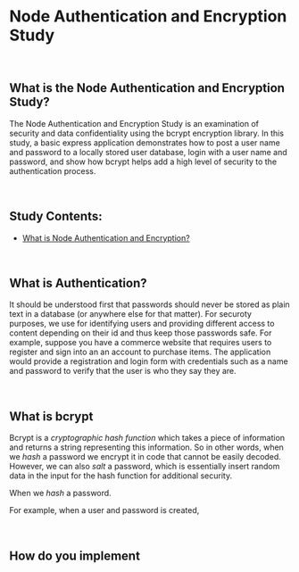 # Node Authentication and Encryption Study

<br>

## What is the Node Authentication and Encryption Study?
The Node Authentication and Encryption Study is an examination of security and data confidentiality using the bcrypt encryption library.  In this study, a basic express application
demonstrates how to post a user name and password to a locally stored user database, login with a user name and password, and show how bcrypt helps add a high level of security to the
authentication process.

<br>

## Study Contents:

* [What is Node Authentication and Encryption?](#)

<br>

## What is Authentication?
It should be understood first that passwords should never be stored as plain text in a database (or anywhere else for that matter). For securoty purposes, we use for identifying users and providing different access to content depending on their id and thus keep those passwords safe.  For example, suppose you have a commerce website that requires users to register and sign into an an account to purchase items. The application would provide a registration and login form with credentials such as a name and password to verify that the user is who they say they are.


<br>

## What is bcrypt
Bcrypt is a *cryptographic hash function* which takes a piece of information and returns a string representing this information. So in other words, when we *hash* a password we encrypt it in code that cannot be easily decoded.  However, we can also *salt* a password, which is essentially insert random data in the input for the hash function for additional security.



 When we *hash* a password.

For example, when a user and password is created,  


<br>

## How do you implement
